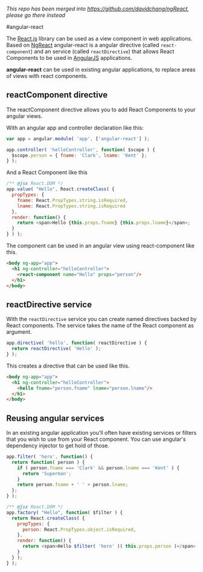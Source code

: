 *This repo has been merged into https://github.com/davidchang/ngReact, please go there instead*

#angular-react

The [React.js](http://facebook.github.io/react/) library can be used as a view component in web applications. Based on [NgReact](https://github.com/davidchang/ngReact) angular-react is a angular directive (called `react-component`) and an service (called `reactDirective`) that allows React Components to be used in [AngularJS](https://angularjs.org/) applications.

**angular-react** can be used in existing angular applications, to replace areas of views with react components.

## reactComponent directive
The reactComponent directive allows you to add React Components to your angular views.

With an angular app and controller declaration like this:

```javascript
var app = angular.module( 'app', ['angular-react'] );

app.controller( 'helloController', function( $scope ) {
  $scope.person = { fname: 'Clark', lname: 'Kent' };
} );
```

And a React Component like this

```javascript
/** @jsx React.DOM */
app.value( "Hello", React.createClass( {
  propTypes: {
    fname: React.PropTypes.string.isRequired,
    lname: React.PropTypes.string.isRequired
  },
  render: function() {
    return <span>Hello {this.props.fname} {this.props.lname}</span>;
  }
} ) );
```
The component can be used in an angular view using react-component like this.

```html
<body ng-app="app">
  <h1 ng-controller="helloController">
    <react-component name="Hello" props="person"/>
  </h1>
</body>
```

## reactDirective service
With the `reactDirective` service you can create named directives backed by React components. The service takes the name of the React component as argument.

```javascript
app.directive( 'hello', function( reactDirective ) {
  return reactDirective( 'Hello' );
} );
```

This creates a directive that can be used like this.

```html
<body ng-app="app">
  <h1 ng-controller="helloController">
    <hello fname="person.fname" lname="person.lname"/>
  </h1>
</body>
```

## Reusing angular services
In an existing angular application you'll often have existing services or filters that you wish to use from your React component. You can use angular's dependency injector to get hold of those.

```javascript
app.filter( 'hero', function() {
  return function( person ) {
    if ( person.fname === 'Clark' && person.lname === 'Kent' ) {
      return 'Superman';
    }
    return person.fname + ' ' + person.lname;
  };
} );

/** @jsx React.DOM */
app.factory( "Hello", function( $filter ) {
  return React.createClass( {
    propTypes: {
      person: React.PropTypes.object.isRequired,
    },
    render: function() {
      return <span>Hello $filter( 'hero' )( this.props.person )</span>;
    }
  } );
} );
```






